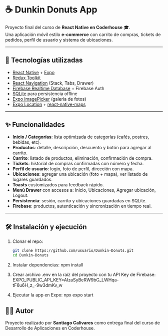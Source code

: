 # ☕ Dunkin Donuts App

Proyecto final del curso de **React Native en Coderhouse** 🎓.  
Una aplicación móvil estilo **e-commerce** con carrito de compras, tickets de pedidos, perfil de usuario y sistema de ubicaciones.

---

## 🚀 Tecnologías utilizadas
- [React Native](https://reactnative.dev/) + [Expo](https://expo.dev/)
- [Redux Toolkit](https://redux-toolkit.js.org/)
- [React Navigation](https://reactnavigation.org/) (Stack, Tabs, Drawer)
- [Firebase Realtime Database](https://firebase.google.com/products/realtime-database) + Firebase Auth
- [SQLite](https://docs.expo.dev/versions/latest/sdk/sqlite/) para persistencia offline
- [Expo ImagePicker](https://docs.expo.dev/versions/latest/sdk/imagepicker/) (galería de fotos)
- [Expo Location](https://docs.expo.dev/versions/latest/sdk/location/) + [react-native-maps](https://github.com/react-native-maps/react-native-maps)

---

## ✨ Funcionalidades
- **Inicio / Categorías**: lista optimizada de categorías (cafés, postres, bebidas, etc).
- **Productos**: detalle, descripción, descuento y botón para agregar al carrito.
- **Carrito**: listado de productos, eliminación, confirmación de compra.
- **Tickets**: historial de compras confirmadas con número y fecha.
- **Perfil de usuario**: login, foto de perfil, dirección con mapa.
- **Ubicaciones**: agregar una ubicación (foto + mapa), ver listado de lugares guardados.
- **Toasts** customizados para feedback rápido.
- **Menú Drawer** con accesos a: Inicio, Ubicaciones, Agregar ubicación, Logout.
- **Persistencia**: sesión, carrito y ubicaciones guardadas en SQLite.
- **Firebase**: productos, autenticación y sincronización en tiempo real.

---

## 🛠 Instalación y ejecución
1. Clonar el repo:
   ```bash
   git clone https://github.com/usuario/Dunkin-Donuts.git
   cd Dunkin-Donuts

2. Instalar dependencias:
 npm install


3. Crear archivo .env en la raíz del proyecto con tu API Key de Firebase:
EXPO_PUBLIC_API_KEY=AIzaSyBeRW9bG_LWHqa-tF6u6H_z_-9w3dmKv_w


4. Ejecutar la app en Expo:
npx expo start


## 👨‍💻 Autor

Proyecto realizado por **Santiago Calivares** como entrega final del curso de Desarrollo de Aplicaciones en Coderhouse.